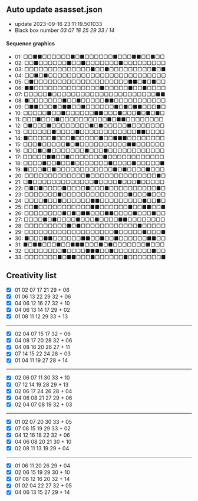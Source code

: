 ## Auto update asasset.json

* update 2023-09-16 23:11:19.501033
* Black box number _03 07 18 25 29 33 / 14_
#### Sequence graphics

* 01: □□■■□□□□□□■□■□□□□□□■□□□■■□□■□□
* 02: □□■□□□□□□■□□■□□□□□□□■□□□□□□□□□
* 03: □□□□□□□□□□□□□□■□□■□□□□□□□□□■□■
* 04: □□■□■□□□□□□□□□□□□□□□□□□□□□□□□□
* 05: □■□□□□□□□□□□□□□□□□□□□□■■□■□■□□
* 06: ■■□□□□□□□□□□□□□□■□□□□□■□□■□□□□
* 07: □□□□□■□□□□□□□□□□□□□□□□□□□□□□■■
* 08: ■□□□□□□□■□□■□□□□□■■□□□□□□□□□□□
* 09: □■■□□□■□■■□□■□□□□□□■□■□■■□□□■□
* 10: □□□□□■□□■□□□□□□■■□□□■□□□■□■□■□
* 11: □□□■□□□■□□□□□□□□□□■□■■□□□□□□□□
* 12: □■□□□■□□□□□□□□■□■□□□□□■□□□□□□□
* 13: □□□□□□■□□□□■□□□□□□□□□□□□■■□□□□
* 14: ■□□□□□■□□□■□□□□□■□□■■■□□□□□□□□
* 15: □□□■□□□□□■□■□□□□□□□□□□■■□□□□□□
* 16: □□□■□■□□□□□□□■□□□■□□□□□□□□□□□□
* 17: □□□□□■■□□■□□□□□□□■□□□□□□□□□□□□
* 18: □□□□■□□■□□■□□□□□□□■□□□□■□□□□□■
* 19: ■□□□■□■□□□□□□□□□□□□■□■□□□□■□□□
* 20: □□□□□□□□□□□□□■□□□□□□□□□□□□□□■□
* 21: □■□□□□□□□□□□□□□■□□□□■□□□■□□□□□
* 22: □■□■□□□□■□□□□■□□□■□□□□□□□□□□■□
* 23: □□□□□□□■□□□□□□□□□□□□□□■□□□■□□□
* 24: □□□□■□□■□□□□□□■■□□□□□□□□□■□□■□
* 25: □□■□□□□□□□□□□□■■□□□□□□■□□■■□□■
* 26: □□□□□□□□■□■□■■□□□■■□□□□■□□□■□□
* 27: □□□□■□■□□□□■□□□■□□□□■■□□□□□□□□
* 28: □□□□□□□□□■□■□□□□□□□□□□□□■□□□□□
* 29: □□□□□□□□□□□□□□□□□□□■□□□□□■□□□■
* 30: ■□□□■■□□□□□□■■□□■□□■□□□□□□■■□□
* 31: ■□■■□□□■□□■■■□□□■□■□□□□□□□■□□□
* 32: □□□□□□□□■□□□□■■■□□■□□□□□□□□■□□
* 33: □□□□□□□■□■■□□□■□□□□□□■□□□□□□□■
## Creativity list

- [x] 01 02 07 17 21 29 + 06
- [x] 01 06 13 22 29 32 + 06
- [x] 04 06 12 16 27 32 + 10
- [x] 04 06 13 14 17 29 + 02
- [x] 01 08 11 12 29 33 + 13
***
- [x] 02 04 07 15 17 32 + 06
- [x] 04 08 17 20 28 32 + 06
- [x] 04 08 16 20 26 27 + 11
- [x] 07 14 15 22 24 28 + 03
- [x] 01 04 11 19 27 28 + 14
***
- [x] 02 06 07 11 30 33 + 10
- [x] 07 12 14 19 28 29 + 13
- [x] 02 06 17 24 26 28 + 04
- [x] 04 06 08 21 27 29 + 06
- [x] 02 04 07 08 19 32 + 03
***
- [x] 01 02 07 20 30 33 + 05
- [x] 07 08 15 19 29 33 + 02
- [x] 04 12 16 18 22 32 + 06
- [x] 04 06 08 20 21 30 + 10
- [x] 02 08 11 13 19 29 + 04
***
- [x] 01 06 11 20 26 29 + 04
- [x] 02 06 15 19 29 30 + 10
- [x] 07 08 12 16 20 32 + 14
- [x] 01 02 04 22 27 32 + 05
- [x] 04 06 13 15 27 29 + 14
